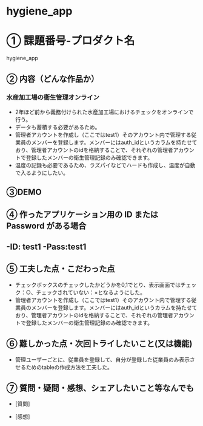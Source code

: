 # hygiene_app

# ① 課題番号-プロダクト名

hygiene_app

## ② 内容（どんな作品か）

### 水産加工場の衛生管理オンライン
- 2年ほど前から義務付けられた水産加工場におけるチェックをオンラインで行う。
- データも蓄積する必要があるため。
- 管理者アカウントを作成し（ここではtest1）そのアカウント内で管理する従業員のメンバーを登録します。メンバーにはauth_idというカラムを持たせており、管理者アカウントのidを格納することで、それぞれの管理者アカウントで登録したメンバーの衛生管理記録のみ確認できます。
- 温度の記録も必要であるため、ラズパイなどでハードも作成し、温度が自動で入るようにしたい。

## ③DEMO



## ④ 作ったアプリケーション用の ID または Password がある場合
-ID: test1
-Pass:test1
-

## ⑤ 工夫した点・こだわった点

- チェックボックスのチェックしたかどうかを0,1でとり、表示画面ではチェック：○、チェックされていない：×となるようにした。
- 管理者アカウントを作成し（ここではtest1）そのアカウント内で管理する従業員のメンバーを登録します。メンバーにはauth_idというカラムを持たせており、管理者アカウントのidを格納することで、それぞれの管理者アカウントで登録したメンバーの衛生管理記録のみ確認できます。

## ⑥ 難しかった点・次回トライしたいこと(又は機能)
- 管理ユーザーごとに、従業員を登録して、自分が登録した従業員のみ表示させるためのtableの作成方法を工夫した。

## ⑦ 質問・疑問・感想、シェアしたいこと等なんでも

- [質問]

- [感想]

